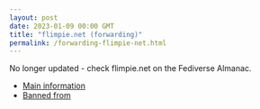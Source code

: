 ```yaml
---
layout: post
date: 2023-01-09 00:00 GMT
title: "flimpie.net (forwarding)"
permalink: /forwarding-flimpie-net.html
---
```


No longer updated - check flimpie.net on the Fediverse Almanac.

* [Main information](https://www.fediversealmanac.com/api/v1/instances/flimpie.net)
* [Banned from](https://www.fediversealmanac.com/api/v1/instances/flimpie.net/banned_from)

